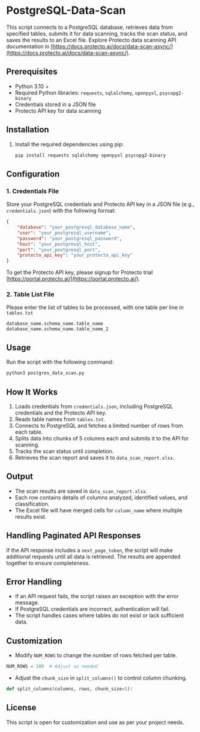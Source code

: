 # PostgreSQL-Data-Scan

This script connects to a PostgreSQL database, retrieves data from specified tables, submits it for data scanning, tracks the scan status, and saves the results to an Excel file.
Explore Protecto data scanning API documentation in [https://docs.protecto.ai/docs/data-scan-async/](https://docs.protecto.ai/docs/data-scan-async/).

## Prerequisites

- Python 3.10 +
- Required Python libraries: `requests`, `sqlalchemy`, `openpyxl`, `psycopg2-binary`
- Credentials stored in a JSON file
- Protecto API key for data scanning

## Installation

1. Install the required dependencies using pip:

   ```sh
   pip install requests sqlalchemy openpyxl psycopg2-binary
   ```

## Configuration

### 1. Credentials File

Store your PostgreSQL credentials and Protecto API key in a JSON file (e.g., `credentials.json`) with the following format:

```json
{
    "database": "your_postgresql_database_name",
    "user": "your_postgresql_username",
    "password": "your_postgresql_password",
    "host": "your_postgresql_host",
    "port": "your_postgresql_port",
    "protecto_api_key": "your_protecto_api_key"
}
```

To get the Protecto API key, please signup for Protecto trial [https://portal.protecto.ai/](https://portal.protecto.ai/).

### 2. Table List File

Please enter the list of tables to be processed, with one table per line in `tables.txt` 

```
database_name.schema_name.table_name
database_name.schema_name.table_name_2
```

## Usage

Run the script with the following command:

```sh
python3 postgres_data_scan.py
```

## How It Works

1. Loads credentials from `credentials.json`, including PostgreSQL credentials and the Protecto API key.
2. Reads table names from `tables.txt`.
3. Connects to PostgreSQL and fetches a limited number of rows from each table.
4. Splits data into chunks of 5 columns each and submits it to the API for scanning.
5. Tracks the scan status until completion.
6. Retrieves the scan report and saves it to `data_scan_report.xlsx`.

## Output

- The scan results are saved in `data_scan_report.xlsx`.
- Each row contains details of columns analyzed, identified values, and classification.
- The Excel file will have merged cells for `column_name` where multiple results exist.

## Handling Paginated API Responses

If the API response includes a `next_page_token`, the script will make additional requests until all data is retrieved. The results are appended together to ensure completeness.

## Error Handling

- If an API request fails, the script raises an exception with the error message.
- If PostgreSQL credentials are incorrect, authentication will fail.
- The script handles cases where tables do not exist or lack sufficient data.

## Customization

- Modify `NUM_ROWS` to change the number of rows fetched per table.

```python
NUM_ROWS = 100  # Adjust as needed
```

- Adjust the `chunk_size` in `split_columns()` to control column chunking.

```python
def split_columns(columns, rows, chunk_size=5):
```

## License

This script is open for customization and use as per your project needs.

